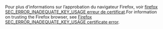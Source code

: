 <span data-ttu-id="7cc1b-101">Pour plus d’informations sur l’approbation du navigateur Firefox, voir [firefox SEC_ERROR_INADEQUATE_KEY_USAGE erreur de certificat](xref:security/enforcing-ssl#trust-ff).</span><span class="sxs-lookup"><span data-stu-id="7cc1b-101">For information on trusting the Firefox browser, see [Firefox SEC_ERROR_INADEQUATE_KEY_USAGE certificate error](xref:security/enforcing-ssl#trust-ff).</span></span>